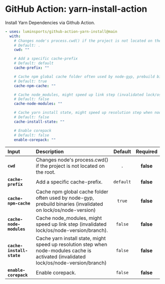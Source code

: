 <!-- start title -->

# GitHub Action: yarn-install-action

<!-- end title -->

<!-- start description -->

Install Yarn Dependencies via Github Action.

<!-- end description -->

<!-- start usage -->

```yaml
- uses: luminsports/github-action-yarn-install@main
  with:
    # Changes node's process.cwd() if the project is not located on the root. Default to process.cwd()
    # Default: .
    cwd: ""

    # Add a specific cache-prefix
    # Default: default
    cache-prefix: ""

    # Cache npm global cache folder often used by node-gyp, prebuild binaries (invalidated on lock/os/node-version)
    # Default: true
    cache-npm-cache: ""

    # Cache node_modules, might speed up link step (invalidated lock/os/node-version/branch)
    # Default: false
    cache-node-modules: ""

    # Cache yarn install state, might speed up resolution step when node-modules cache is activated (invalidated lock/os/node-version/branch)
    # Default: false
    cache-install-state: ""

    # Enable corepack
    # Default: false
    enable-corepack: ""
```

<!-- end usage -->

<!-- start inputs -->

| **Input**                 | **Description**                                                                                                                         | **Default** | **Required** |
| :------------------------ | :-------------------------------------------------------------------------------------------------------------------------------------- | :---------: | :----------: |
| **`cwd`**                 | Changes node's process.cwd() if the project is not located on the root.                                                                 |     `.`     |  **false**   |
| **`cache-prefix`**        | Add a specific cache-prefix.                                                                                                            |  `default`  |  **false**   |
| **`cache-npm-cache`**     | Cache npm global cache folder often used by node-gyp, prebuild binaries (invalidated on lock/os/node-version)                           |   `true`    |  **false**   |
| **`cache-node-modules`**  | Cache node_modules, might speed up link step (invalidated lock/os/node-version/branch).                                                 |   `false`   |  **false**   |
| **`cache-install-state`** | Cache yarn install state, might speed up resolution step when node-modules cache is activated (invalidated lock/os/node-version/branch) |   `false`   |  **false**   |
| **`enable-corepack`**     | Enable corepack.                                                                                                                        |   `false`   |  **false**   |

<!-- end inputs -->
